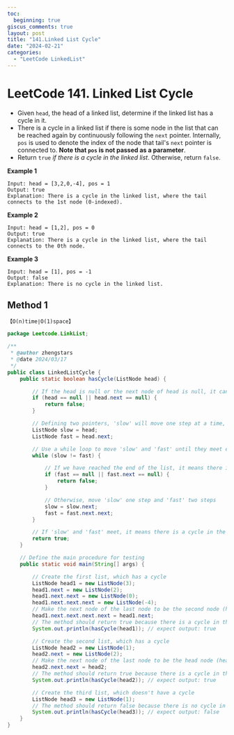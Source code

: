 ```yaml
---
toc:
  beginning: true
giscus_comments: true
layout: post
title: "141.Linked List Cycle"
date: "2024-02-21"
categories:
  - "LeetCode LinkedList"
---
```



# LeetCode 141. Linked List Cycle 

- Given `head`, the head of a linked list, determine if the linked list has a cycle in it.
- There is a cycle in a linked list if there is some node in the list that can be reached again by continuously following the `next` pointer. Internally, `pos` is used to denote the index of the node that tail's `next` pointer is connected to. **Note that `pos` is not passed as a parameter**.
- Return `true` *if there is a cycle in the linked list*. Otherwise, return `false`.

**Example 1**

```
Input: head = [3,2,0,-4], pos = 1
Output: true
Explanation: There is a cycle in the linked list, where the tail connects to the 1st node (0-indexed).
```

**Example 2**

```
Input: head = [1,2], pos = 0
Output: true
Explanation: There is a cycle in the linked list, where the tail connects to the 0th node.
```

**Example 3**

```
Input: head = [1], pos = -1
Output: false
Explanation: There is no cycle in the linked list.
```

## Method 1

```tex
【O(n)time∣O(1)space】
```

```java
package Leetcode.LinkList;

/**
 * @author zhengstars
 * @date 2024/03/17
 */
public class LinkedListCycle {
    public static boolean hasCycle(ListNode head) {

        // If the head is null or the next node of head is null, it can't construct a cycle, return false
        if (head == null || head.next == null) {
            return false;
        }

        // Defining two pointers, 'slow' will move one step at a time, 'fast' will move two steps at a time
        ListNode slow = head;
        ListNode fast = head.next;

        // Use a while loop to move 'slow' and 'fast' until they meet each other
        while (slow != fast) {

            // If we have reached the end of the list, it means there is no cycle, return false
            if (fast == null || fast.next == null) {
                return false;
            }

            // Otherwise, move 'slow' one step and 'fast' two steps
            slow = slow.next;
            fast = fast.next.next;
        }

        // If 'slow' and 'fast' meet, it means there is a cycle in the list, return true
        return true;
    }

    // Define the main procedure for testing
    public static void main(String[] args) {

        // Create the first list, which has a cycle
        ListNode head1 = new ListNode(3);
        head1.next = new ListNode(2);
        head1.next.next = new ListNode(0);
        head1.next.next.next = new ListNode(-4);
        // Make the next node of the last node to be the second node (head1.next). Now, the list is a cycle
        head1.next.next.next.next = head1.next;
        // The method should return true because there is a cycle in the list
        System.out.println(hasCycle(head1)); // expect output: true

        // Create the second list, which has a cycle
        ListNode head2 = new ListNode(1);
        head2.next = new ListNode(2);
        // Make the next node of the last node to be the head node (head2). Now, the list is a cycle
        head2.next.next = head2;
        // The method should return true because there is a cycle in the list
        System.out.println(hasCycle(head2)); // expect output: true

        // Create the third list, which doesn't have a cycle
        ListNode head3 = new ListNode(1);
        // The method should return false because there is no cycle in the list
        System.out.println(hasCycle(head3)); // expect output: false
    }
}

```

